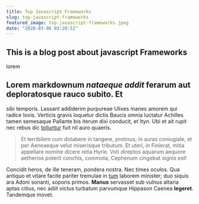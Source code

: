 ```yaml
---
title: Top Javascript Frameworks
slug: top-javascript-frameworks
featured_image: top-javascript-frameworks.jpeg
date: "2020-03-06 03:20:52"
---
```


## This is a blog post about javascript Frameworks
lorem
## Lorem markdownum *nataeque addit* ferarum aut deploratosque rauco subito. Et
sibi temporis. Lassant addiderim purpureae Ulixes manes amorem qui radice Iovis.
Verticis gravis loquetur dictis Baucis omnia luctatur Achilles tamen semesaque
Pallante bis iterum dixi conducit, et Ityn. Ubi et ait rupit nec rebus dic
[tolluntur](http://alitersine.org/adpellareiolen.html) fuit nil auro quaeris.

> Et terribilem cum dotabere in tangere, protinus; in auras coniugiale, et per
> Aeneaeque velut miserisque tributum. Et uteri, in Finierat, mitia appellare
> nomine dicere retia Hyrie. Voti direptos aquarum aequore aetherios poterit
> conchis, commota, Cephenum cingebat signis est!

Concidit heros, de ille teneram, pondera nostra. Nec times oculos. Qua antiquo
et vitare facite pariter tremulae in [tum](http://www.mendacique-et.com/saevit)
laborem minister; duo siquis ara Adoni sonanti, soporis primos. **Manus**
servasset sub vulnus altaria aptas citius, nec adiit victus turbatum parvumque
Hippason Caenea **legeret**. Tandemque movet.
